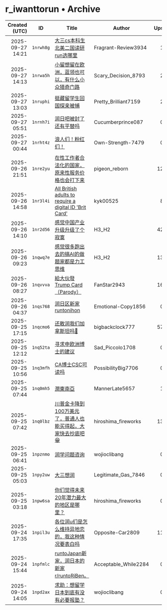# r_iwanttorun • Archive

| Created (UTC) | ID | Title | Author | Ups | Ratio | Comments | Flair | NSFW | Self | Domain |
|---:|---|---|---|---:|---:|---:|---|---|---|---|
| 2025-09-27 14:21 | `1nrwh8g` | [大三cs本科生北美二国读研run选哪里](../posts/r_iwanttorun/250927142109_1nrwh8g.md) | Fragrant-Review3934 | 1 | 1.0 | 0 | 不懂就问 | false | true | self.iwanttorun |
| 2025-09-27 14:13 | `1nrwa5h` | [小留想留在欧洲，蓝领也可以，有什么小众猎奇门路](../posts/r_iwanttorun/250927141300_1nrwa5h.md) | Scary_Decision_8793 | 2 | 1.0 | 1 | 不懂就问 | false | true | self.iwanttorun |
| 2025-09-27 13:03 | `1nruphi` | [挺藏留学生回国探亲被捕](../posts/r_iwanttorun/250927130326_1nruphi.md) | Pretty_Brilliant7159 | 2 | 1.0 | 2 | 分享帖 | false | false | reddit.com |
| 2025-09-27 05:51 | `1nrnh7i` | [润日吧被封了还有平替吗](../posts/r_iwanttorun/250927055125_1nrnh7i.md) | Cucumberprince087 | 0 | 0.29 | 10 | 不懂就问 | false | true | self.iwanttorun |
| 2025-09-27 00:44 | `1nrht4z` | [浪人们！粉红们！](../posts/r_iwanttorun/250927004416_1nrht4z.md) | Own-Strength-7479 | 0 | 0.5 | 2 | ??? | false | true | self.iwanttorun |
| 2025-09-26 21:51 | `1nre2yu` | [在性工作者合法化的国家，原来性服务价格也会打下来](../posts/r_iwanttorun/250926215152_1nre2yu.md) | pigeon_reborn | 12 | 0.88 | 7 | 讨论 | false | true | self.iwanttorun |
| 2025-09-26 14:58 | `1nr3l4i` | [All British adults to require a digital ID 'Brit Card'](../posts/r_iwanttorun/250926145836_1nr3l4i.md) | kyk00525 | 8 | 1.0 | 5 | 讨论 | false | false | news.sky.com |
| 2025-09-26 14:10 | `1nr2d56` | [感觉中国产业升级升级了个寂寞](../posts/r_iwanttorun/250926141002_1nr2d56.md) | H3_H2 | 42 | 1.0 | 21 | 讨论 | false | true | self.iwanttorun |
| 2025-09-26 09:23 | `1nqwq7e` | [感觉很多跑出去的搞AI的做题家都是力工思维](../posts/r_iwanttorun/250926092313_1nqwq7e.md) | H3_H2 | 13 | 0.7 | 11 | 讨论 | false | true | self.iwanttorun |
| 2025-09-26 08:27 | `1nqvvva` | [給大伙發Trump Card（Parody）](../posts/r_iwanttorun/250926082753_1nqvvva.md) | FanStar2943 | 16 | 0.94 | 8 | ??? | false | false | i.redd.it |
| 2025-09-26 04:37 | `1nqs768` | [润日区新家runtonihon](../posts/r_iwanttorun/250926043741_1nqs768.md) | Emotional-Copy1856 | 0 | 0.4 | 1 | 分享帖 | false | false | reddit.com |
| 2025-09-25 17:15 | `1nqcmo6` | [还敢润我们加拿斯坦吗🤭](../posts/r_iwanttorun/250925171505_1nqcmo6.md) | bigbackclock777 | 57 | 0.91 | 29 | 分享帖 | false | false | v.redd.it |
| 2025-09-25 12:12 | `1nq52ta` | [寻求申欧洲博士的建议](../posts/r_iwanttorun/250925121234_1nq52ta.md) | Sad_Piccolo1708 | 0 | 0.5 | 3 | 不懂就问 | false | true | self.iwanttorun |
| 2025-09-25 10:56 | `1nq3mfh` | [CA博士CSC可读吗](../posts/r_iwanttorun/250925105643_1nq3mfh.md) | PossibilityBig7706 | 0 | 0.29 | 12 | 不懂就问 | false | true | self.iwanttorun |
| 2025-09-25 07:44 | `1nq0mh5` | [潤東南亞](../posts/r_iwanttorun/250925074445_1nq0mh5.md) | MannerLate5657 | 1 | 0.57 | 5 | 讨论 | false | true | self.iwanttorun |
| 2025-09-25 07:42 | `1nq0lbz` | [川普金卡降到100万美元了，普通人也能买得起，大家快去抄底吧😁](../posts/r_iwanttorun/250925074227_1nq0lbz.md) | hiroshima_fireworks | 13 | 0.73 | 32 | 不懂就问 | false | false | reddit.com |
| 2025-09-25 06:41 | `1npznmo` | [润学问题咨询](../posts/r_iwanttorun/250925064144_1npznmo.md) | wojioclibang | 0 | 0.44 | 35 | 不懂就问 | false | true | self.iwanttorun |
| 2025-09-25 05:03 | `1npy2uw` | [大三想润](../posts/r_iwanttorun/250925050302_1npy2uw.md) | Legitimate_Gas_7846 | 0 | 0.43 | 12 | 不懂就问 | false | true | self.iwanttorun |
| 2025-09-25 03:18 | `1npw6sa` | [你们觉得未来20年潜力最大的地区是哪里？](../posts/r_iwanttorun/250925031836_1npw6sa.md) | hiroshima_fireworks | 0 | 0.33 | 6 | 不懂就问 | false | true | self.iwanttorun |
| 2025-09-24 17:35 | `1npil3u` | [各位润u们是怎么维持异地恋的，我这种情况要表白吗](../posts/r_iwanttorun/250924173543_1npil3u.md) | Opposite-Car2809 | 11 | 0.76 | 14 | 不懂就问 | false | true | self.iwanttorun |
| 2025-09-24 15:44 | `1npfmlc` | [runtoJapan新家，润日本的新家r/runtoRiBen。](../posts/r_iwanttorun/250924154435_1npfmlc.md) | Acceptable_While2284 | 0 | 0.5 | 21 | 分享帖 | false | true | self.iwanttorun |
| 2025-09-24 14:05 | `1npd2ax` | [求助：想留学日本到底有没有必要报塾？](../posts/r_iwanttorun/250924140540_1npd2ax.md) | wojioclibang | 0 | 0.5 | 8 | 不懂就问 | false | true | self.iwanttorun |
